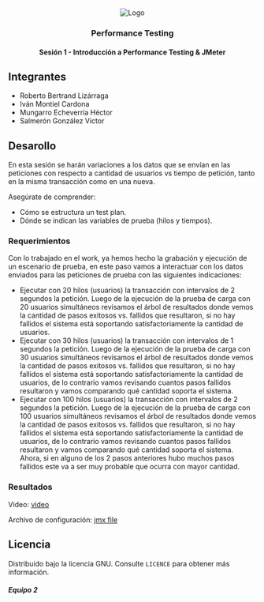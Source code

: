 <!-- PROJECT LOGO -->
<br />
<p align="center">
  <a>
    <img src="https://upload.wikimedia.org/wikipedia/commons/4/43/Cognizant_logo_2022.svg" alt="Logo">
  </a>

<h3 align="center">Performance Testing</h3>
<h4 align="center">Sesión 1 - Introducción a Performance Testing & JMeter</h4>

## Integrantes

* Roberto Bertrand Lizárraga
* Iván Montiel Cardona
* Mungarro Echeverría Héctor
* Salmerón González Victor

## Desarollo
En esta sesión se harán variaciones a los datos que se envían en las peticiones con respecto a cantidad de usuarios vs tiempo de petición, tanto en la misma transacción como en una nueva.

Asegúrate de comprender:

* Cómo se estructura un test plan.
* Dónde se indican las variables de prueba (hilos y tiempos).
  
### Requerimientos

Con lo trabajado en el work, ya hemos hecho la grabación y ejecución de un escenario de prueba, en este paso vamos a interactuar con los datos enviados para las peticiones de prueba con las siguientes indicaciones:

* Ejecutar con 20 hilos (usuarios) la transacción con intervalos de 2 segundos la petición. Luego de la ejecución de la prueba de carga con 20 usuarios simultáneos revisamos el árbol de resultados donde vemos la cantidad de pasos exitosos vs. fallidos que resultaron, si no hay fallidos el sistema está soportando satisfactoriamente la cantidad de usuarios.
* Ejecutar con 30 hilos (usuarios) la transacción con intervalos de 1 segundos la petición. Luego de la ejecución de la prueba de carga con 30 usuarios simultáneos revisamos el árbol de resultados donde vemos la cantidad de pasos exitosos vs. fallidos que resultaron, si no hay fallidos el sistema está soportando satisfactoriamente la cantidad de usuarios, de lo contrario vamos revisando cuantos pasos fallidos resultaron y vamos comparando qué cantidad soporta el sistema.
* Ejecutar con 100 hilos (usuarios) la transacción con intervalos de 2 segundos la petición. Luego de la ejecución de la prueba de carga con 100 usuarios simultáneos revisamos el árbol de resultados donde vemos la cantidad de pasos exitosos vs. fallidos que resultaron, si no hay fallidos el sistema está soportando satisfactoriamente la cantidad de usuarios, de lo contrario vamos revisando cuantos pasos fallidos resultaron y vamos comparando qué cantidad soporta el sistema. Ahora, si en alguno de los 2 pasos anteriores hubo muchos pasos fallidos este va a ser muy probable que ocurra con mayor cantidad.

### Resultados

Video: [video](https://drive.google.com/uc?export=download&id=1f7FjZ5d0Llartl--lVLX1ZYcdT5Nr0oa)

Archivo de configuración: [jmx file](j)

## Licencia
Distribuido bajo la licencia GNU. Consulte `LICENCE` para obtener más información.

##### Equipo 2